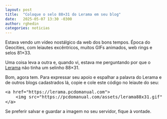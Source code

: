 ```yaml
---
layout: post
title:  "Coloque o selo 88×31 do Lerama em seu blog"
date:   2025-05-07 13:30 -0300
author: rghedin
categories: noticias
---
```

Estava vendo um vídeo nostálgico da web dos bons tempos. Época do Geocities, com leiautes excêntricos, muitos GIFs animados, web rings e selos 81&times;33.

Uma coisa leva a outra e, quando vi, estava me perguntando por que o [Lerama](https://lerama.pcdomanual.com/) não tinha um selinho 88&times;31.

Bom, agora tem. Para expressar seu apoio e espalhar a palavra do Lerama e de outros blogs cadastrados lá, copie e cole este código no leiaute do seu:

<pre>&lt;a href="https://lerama.pcdomanual.com"&gt;
	&lt;img src="https://pcdomanual.com/assets/lerama88x31.gif" alt="Lerama" width="81" height="33"&gt;
&lt;/a&gt;</pre>

Se preferir salvar e guardar a imagem no seu servidor, fique à vontade.